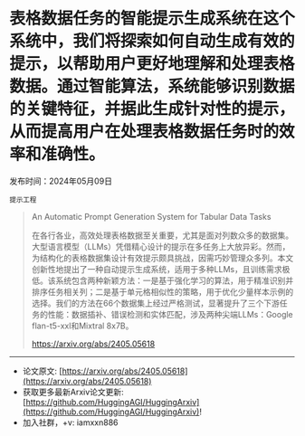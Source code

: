 # 表格数据任务的智能提示生成系统在这个系统中，我们将探索如何自动生成有效的提示，以帮助用户更好地理解和处理表格数据。通过智能算法，系统能够识别数据的关键特征，并据此生成针对性的提示，从而提高用户在处理表格数据任务时的效率和准确性。
发布时间：2024年05月09日

`提示工程`
> An Automatic Prompt Generation System for Tabular Data Tasks
>
> 在各行各业，高效处理表格数据至关重要，尤其是面对列数众多的数据集。大型语言模型（LLMs）凭借精心设计的提示在多任务上大放异彩。然而，为结构化的表格数据集设计有效提示颇具挑战，因需巧妙管理众多列。本文创新性地提出了一种自动提示生成系统，适用于多种LLMs，且训练需求极低。该系统包含两种新颖方法：一是基于强化学习的算法，用于精准识别并排序任务相关列；二是基于单元格相似性的策略，用于优化少量样本示例的选择。我们的方法在66个数据集上经过严格测试，显著提升了三个下游任务的性能：数据插补、错误检测和实体匹配，涉及两种尖端LLMs：Google flan-t5-xxl和Mixtral 8x7B。
>
> https://arxiv.org/abs/2405.05618


<hr />

- 论文原文: [https://arxiv.org/abs/2405.05618](https://arxiv.org/abs/2405.05618)
- 获取更多最新Arxiv论文更新: [https://github.com/HuggingAGI/HuggingArxiv](https://github.com/HuggingAGI/HuggingArxiv)!
- 加入社群，+v: iamxxn886